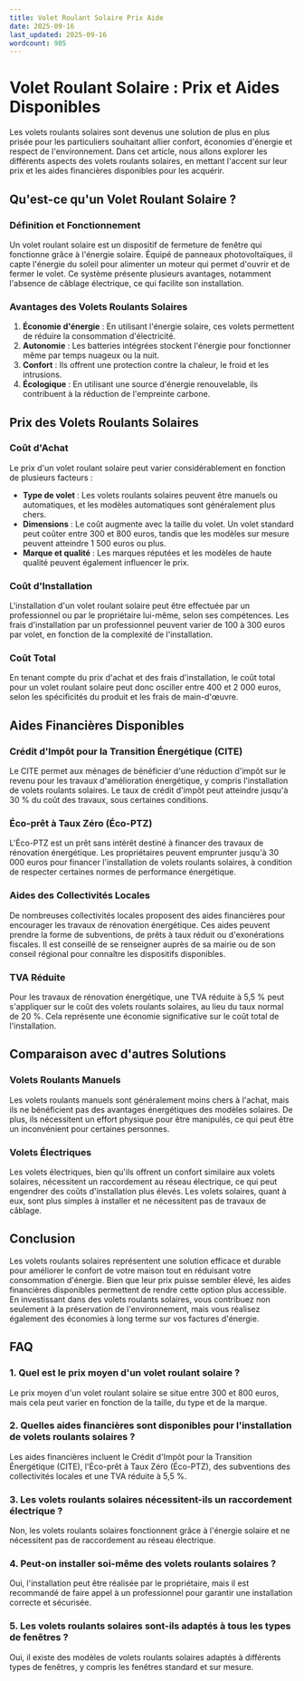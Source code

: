 ```yaml
---
title: Volet Roulant Solaire Prix Aide
date: 2025-09-16
last_updated: 2025-09-16
wordcount: 905
---
```


# Volet Roulant Solaire : Prix et Aides Disponibles

Les volets roulants solaires sont devenus une solution de plus en plus prisée pour les particuliers souhaitant allier confort, économies d'énergie et respect de l'environnement. Dans cet article, nous allons explorer les différents aspects des volets roulants solaires, en mettant l'accent sur leur prix et les aides financières disponibles pour les acquérir.

## Qu'est-ce qu'un Volet Roulant Solaire ?

### Définition et Fonctionnement

Un volet roulant solaire est un dispositif de fermeture de fenêtre qui fonctionne grâce à l'énergie solaire. Équipé de panneaux photovoltaïques, il capte l'énergie du soleil pour alimenter un moteur qui permet d'ouvrir et de fermer le volet. Ce système présente plusieurs avantages, notamment l'absence de câblage électrique, ce qui facilite son installation.

### Avantages des Volets Roulants Solaires

1. **Économie d'énergie** : En utilisant l'énergie solaire, ces volets permettent de réduire la consommation d'électricité.
2. **Autonomie** : Les batteries intégrées stockent l'énergie pour fonctionner même par temps nuageux ou la nuit.
3. **Confort** : Ils offrent une protection contre la chaleur, le froid et les intrusions.
4. **Écologique** : En utilisant une source d'énergie renouvelable, ils contribuent à la réduction de l'empreinte carbone.

## Prix des Volets Roulants Solaires

### Coût d'Achat

Le prix d'un volet roulant solaire peut varier considérablement en fonction de plusieurs facteurs :

- **Type de volet** : Les volets roulants solaires peuvent être manuels ou automatiques, et les modèles automatiques sont généralement plus chers.
- **Dimensions** : Le coût augmente avec la taille du volet. Un volet standard peut coûter entre 300 et 800 euros, tandis que les modèles sur mesure peuvent atteindre 1 500 euros ou plus.
- **Marque et qualité** : Les marques réputées et les modèles de haute qualité peuvent également influencer le prix.

### Coût d'Installation

L'installation d'un volet roulant solaire peut être effectuée par un professionnel ou par le propriétaire lui-même, selon ses compétences. Les frais d'installation par un professionnel peuvent varier de 100 à 300 euros par volet, en fonction de la complexité de l'installation.

### Coût Total

En tenant compte du prix d'achat et des frais d'installation, le coût total pour un volet roulant solaire peut donc osciller entre 400 et 2 000 euros, selon les spécificités du produit et les frais de main-d'œuvre.

## Aides Financières Disponibles

### Crédit d'Impôt pour la Transition Énergétique (CITE)

Le CITE permet aux ménages de bénéficier d'une réduction d'impôt sur le revenu pour les travaux d'amélioration énergétique, y compris l'installation de volets roulants solaires. Le taux de crédit d'impôt peut atteindre jusqu'à 30 % du coût des travaux, sous certaines conditions.

### Éco-prêt à Taux Zéro (Éco-PTZ)

L'Éco-PTZ est un prêt sans intérêt destiné à financer des travaux de rénovation énergétique. Les propriétaires peuvent emprunter jusqu'à 30 000 euros pour financer l'installation de volets roulants solaires, à condition de respecter certaines normes de performance énergétique.

### Aides des Collectivités Locales

De nombreuses collectivités locales proposent des aides financières pour encourager les travaux de rénovation énergétique. Ces aides peuvent prendre la forme de subventions, de prêts à taux réduit ou d'exonérations fiscales. Il est conseillé de se renseigner auprès de sa mairie ou de son conseil régional pour connaître les dispositifs disponibles.

### TVA Réduite

Pour les travaux de rénovation énergétique, une TVA réduite à 5,5 % peut s'appliquer sur le coût des volets roulants solaires, au lieu du taux normal de 20 %. Cela représente une économie significative sur le coût total de l'installation.

## Comparaison avec d'autres Solutions

### Volets Roulants Manuels

Les volets roulants manuels sont généralement moins chers à l'achat, mais ils ne bénéficient pas des avantages énergétiques des modèles solaires. De plus, ils nécessitent un effort physique pour être manipulés, ce qui peut être un inconvénient pour certaines personnes.

### Volets Électriques

Les volets électriques, bien qu'ils offrent un confort similaire aux volets solaires, nécessitent un raccordement au réseau électrique, ce qui peut engendrer des coûts d'installation plus élevés. Les volets solaires, quant à eux, sont plus simples à installer et ne nécessitent pas de travaux de câblage.

## Conclusion

Les volets roulants solaires représentent une solution efficace et durable pour améliorer le confort de votre maison tout en réduisant votre consommation d'énergie. Bien que leur prix puisse sembler élevé, les aides financières disponibles permettent de rendre cette option plus accessible. En investissant dans des volets roulants solaires, vous contribuez non seulement à la préservation de l'environnement, mais vous réalisez également des économies à long terme sur vos factures d'énergie.

## FAQ

### 1. Quel est le prix moyen d'un volet roulant solaire ?

Le prix moyen d'un volet roulant solaire se situe entre 300 et 800 euros, mais cela peut varier en fonction de la taille, du type et de la marque.

### 2. Quelles aides financières sont disponibles pour l'installation de volets roulants solaires ?

Les aides financières incluent le Crédit d'Impôt pour la Transition Énergétique (CITE), l'Éco-prêt à Taux Zéro (Éco-PTZ), des subventions des collectivités locales et une TVA réduite à 5,5 %.

### 3. Les volets roulants solaires nécessitent-ils un raccordement électrique ?

Non, les volets roulants solaires fonctionnent grâce à l'énergie solaire et ne nécessitent pas de raccordement au réseau électrique.

### 4. Peut-on installer soi-même des volets roulants solaires ?

Oui, l'installation peut être réalisée par le propriétaire, mais il est recommandé de faire appel à un professionnel pour garantir une installation correcte et sécurisée.

### 5. Les volets roulants solaires sont-ils adaptés à tous les types de fenêtres ?

Oui, il existe des modèles de volets roulants solaires adaptés à différents types de fenêtres, y compris les fenêtres standard et sur mesure.